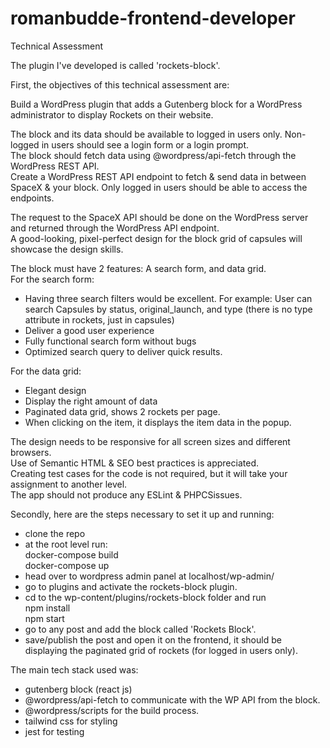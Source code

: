 # romanbudde-frontend-developer

Technical Assessment  

The plugin I've developed is called 'rockets-block'.  

First, the objectives of this technical assessment are:  

Build a WordPress plugin that adds a Gutenberg block for a WordPress administrator to display Rockets on their website.  

The block and its data should be available to logged in users only. Non-logged in users should see a login form or a login prompt.  
The block should fetch data using @wordpress/api-fetch through the WordPress REST API.  
Create a WordPress REST API endpoint to fetch & send data in between SpaceX & your block. Only logged in users should be able to access the endpoints.  

The request to the SpaceX API should be done on the WordPress server and returned through the WordPress API endpoint.  
A good-looking, pixel-perfect design for the block grid of capsules will showcase the design skills.  

The block must have 2 features: A search form, and data grid.  
For the search form:  
  - Having three search filters would be excellent. For example: User can search Capsules by status, original_launch, and type (there is no type attribute in rockets, just in capsules)  
  - Deliver a good user experience  
  - Fully functional search form without bugs  
  - Optimized search query to deliver quick results.


For the data grid:  
  - Elegant design  
  - Display the right amount of data  
  - Paginated data grid, shows 2 rockets per page.  
  - When clicking on the item, it displays the item data in the popup.  

  
The design needs to be responsive for all screen sizes and different browsers.  
Use of Semantic HTML & SEO best practices is appreciated.  
Creating test cases for the code is not required, but it will take your assignment to another level.  
The app should not produce any ESLint & PHPCSissues.  

Secondly, here are the steps necessary to set it up and running:  

- clone the repo  
- at the root level run:  
  docker-compose build  
  docker-compose up  
- head over to wordpress admin panel at localhost/wp-admin/  
- go to plugins and activate the rockets-block plugin.  
- cd to the wp-content/plugins/rockets-block folder and run  
  npm install  
  npm start  
- go to any post and add the block called 'Rockets Block'.  
- save/publish the post and open it on the frontend, it should be displaying the paginated grid of rockets (for logged in users only).


The main tech stack used was:  
- gutenberg block (react js)  
- @wordpress/api-fetch to communicate with the WP API from the block.  
- @wordpress/scripts for the build process.  
- tailwind css for styling  
- jest for testing  

